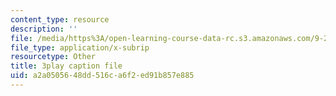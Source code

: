 ```yaml
---
content_type: resource
description: ''
file: /media/https%3A/open-learning-course-data-rc.s3.amazonaws.com/9-20-animal-behavior-fall-2013/a2a0505648dd516ca6f2ed91b857e885_472242.vtt
file_type: application/x-subrip
resourcetype: Other
title: 3play caption file
uid: a2a05056-48dd-516c-a6f2-ed91b857e885
---
```

